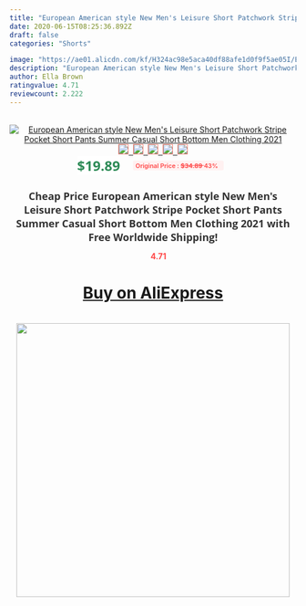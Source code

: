 ```yaml
---
title: "European American style New Men's Leisure Short Patchwork Stripe Pocket Short Pants Summer Casual Short Bottom Men Clothing 2021"
date: 2020-06-15T08:25:36.892Z
draft: false
categories: "Shorts"

image: "https://ae01.alicdn.com/kf/H324ac98e5aca40df88afe1d0f9f5ae05I/European-American-style-New-Men-s-Leisure-Short-Patchwork-Stripe-Pocket-Short-Pants-Summer-Casual-Short.jpg"
description: "European American style New Men's Leisure Short Patchwork Stripe Pocket Short Pants Summer Casual Short Bottom Men Clothing 2021"
author: Ella Brown
ratingvalue: 4.71
reviewcount: 2.222
---
```

<br>
<div style="text-align: center;">
<a href="https://s.click.aliexpress.com/e/_9vUfHT" target="_blank" rel="nofollow noopener noreferrer"><img alt="European American style New Men's Leisure Short Patchwork Stripe Pocket Short Pants Summer Casual Short Bottom Men Clothing 2021" class="magnifier-image" src="https://ae01.alicdn.com/kf/H324ac98e5aca40df88afe1d0f9f5ae05I/European-American-style-New-Men-s-Leisure-Short-Patchwork-Stripe-Pocket-Short-Pants-Summer-Casual-Short.jpg_640x640.jpg">
<br>
<img style="border:1px solid salmon" src="https://ae01.alicdn.com/kf/H324ac98e5aca40df88afe1d0f9f5ae05I/European-American-style-New-Men-s-Leisure-Short-Patchwork-Stripe-Pocket-Short-Pants-Summer-Casual-Short.jpg_120x120.jpg">&nbsp;&nbsp;<img style="border:1px solid salmon" src="https://ae01.alicdn.com/kf/Hd35844316e014abf84ef60855a2acdceZ/European-American-style-New-Men-s-Leisure-Short-Patchwork-Stripe-Pocket-Short-Pants-Summer-Casual-Short.jpg_120x120.jpg">&nbsp;&nbsp;<img style="border:1px solid salmon" src="https://ae01.alicdn.com/kf/H073c55d2dcf7444b9961b6302b15e261L/European-American-style-New-Men-s-Leisure-Short-Patchwork-Stripe-Pocket-Short-Pants-Summer-Casual-Short.jpg_120x120.jpg">&nbsp;&nbsp;<img style="border:1px solid salmon" src="https://ae01.alicdn.com/kf/Hdf26e9ad3cc44ca9a7e75e616f5aedf4k/European-American-style-New-Men-s-Leisure-Short-Patchwork-Stripe-Pocket-Short-Pants-Summer-Casual-Short.jpg_120x120.jpg">&nbsp;&nbsp;<img style="border:1px solid salmon" src="https://ae01.alicdn.com/kf/Hcd2332da31ce4a6f8644ca15cdd6c5f1I/European-American-style-New-Men-s-Leisure-Short-Patchwork-Stripe-Pocket-Short-Pants-Summer-Casual-Short.jpg_120x120.jpg"></a></div><br0>
<div style="text-align: center;"><span style="background-color: white; border: 0px; box-sizing: border-box; color: seagreen; display: inline-block; font-family: &quot;open sans&quot; , &quot;arial&quot; , &quot;helvetica&quot; , sans-serif , &quot;heiti&quot;; font-size: 24px; font-stretch: inherit; font-weight: 700; line-height: inherit; margin: 0px 10px 0px 0px; padding: 0px; vertical-align: middle;">$19.89 </span>
<span style="background: rgb(255 , 241 , 241); border-radius: 3px; border: 0px; box-sizing: border-box; color: #ff4747; display: inline-block; font-family: inherit; font-size: 12px; font-stretch: inherit; font-style: inherit; font-variant: inherit; font-weight: 600; line-height: inherit; margin: 0px; padding: 2px 5px; transform: scale(0.9); vertical-align: middle;">Original Price : <b style="text-decoration: line-through;">$34.89 </b> 43%&nbsp;&nbsp;</span></div>
<h1 style="color: #333333; display: inline-block; font-family: &quot;open sans&quot; , &quot;arial&quot; , &quot;helvetica&quot; , sans-serif , &quot;heiti&quot;; font-size: 18px; font-stretch: inherit; font-weight: 700; text-align: center;">Cheap Price European American style New Men's Leisure Short Patchwork Stripe Pocket Short Pants Summer Casual Short Bottom Men Clothing 2021 with Free Worldwide Shipping!</h1>
<div style="color: #ff4747; text-align: center;">
<img src="https://4.bp.blogspot.com/-M0ZcTcb-5uY/XleCXlxnR4I/AAAAAAAAAEc/OrjgMkXV1oMQFaCRZj5HQwOCBcu3w1FegCPcBGAYYCw/s1600/star.png" style="height: 15px;">&nbsp;<b>4.71</b></div>
<div class="button_cont" align="center"><a class="buynow_a" href="https://s.click.aliexpress.com/e/_9vUfHT" target="_blank" rel="nofollow noopener noreferrer"><H1>Buy on AliExpress</H1></a></div><br>
<div class="separator" style="clear: both; text-align: center;">
<img src="https://lh3.googleusercontent.com/-pTy5HemUv9M/XlePHvY0dAI/AAAAAAAAAE4/0nX5iRUoIWY8eMW9Dpxeirr157OZliDIgCLcBGAsYHQ/s1600/badge.gif" width="480">
</div>
